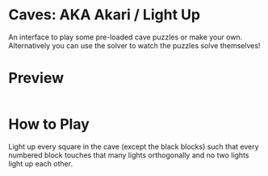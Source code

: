 # Caves: AKA Akari / Light Up
An interface to play some pre-loaded cave puzzles or make your own. Alternatively you can use the solver to watch the puzzles solve themselves!

# Preview
<img>

# How to Play
Light up every square in the cave (except the black blocks) such that every numbered block touches that many lights orthogonally and no two lights light up each other. 
